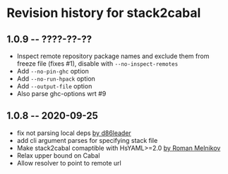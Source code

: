 # Revision history for stack2cabal

## 1.0.9 -- ????-??-??

- Inspect remote repository package names and exclude them from freeze file (fixes #1), disable with `--no-inspect-remotes`
- Add `--no-pin-ghc` option
- Add `--no-run-hpack` option
- Add `--output-file` option
- Also parse ghc-options wrt #9

## 1.0.8 -- 2020-09-25

- fix not parsing local deps [by d86leader](https://gitlab.com/d86leader/stack2cabal/-/commit/bd2370c8a453d2dec5546ab936604b2d7d9f6be2)
- add cli argument parses for specifying stack file
- Make stack2cabal comaptible with HsYAML>=2.0 [by Roman Melnikov](https://gitlab.com/serokell/morley/stack2cabal/-/commit/9c352382788c6f0c1917d877f6b7abdf3f96484a)
- Relax upper bound on Cabal
- Allow resolver to point to remote url
